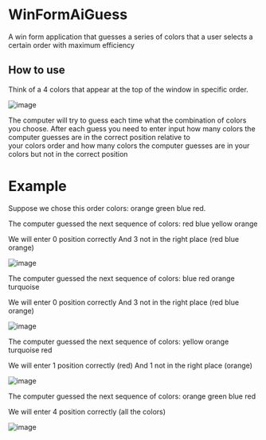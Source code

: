 # WinFormAiGuess
A win form application that guesses a series of colors that a user selects a certain order with maximum efficiency

## How to use 
 Think of a 4 colors that appear at the top of the window in specific order.
 
 ![image](https://user-images.githubusercontent.com/83061722/161143728-5eba8e4d-f2ab-43e0-9eb3-06493b7a5cf2.png)

 The computer will try to guess each time what the combination of colors you choose. 
 After each guess you need to enter input how many colors the computer guesses are in the correct position relative to  
 your colors order and how many colors the computer guesses are in your colors but not in the correct position
  
  # Example
 Suppose we chose this order colors: orange green blue red.
 
 The computer guessed the next sequence of colors: red blue yellow orange 

We will enter 0 position correctly 
 And 3 not in the right place (red blue orange)
 
![image](https://user-images.githubusercontent.com/83061722/161145261-15a5505c-ec9e-422b-8213-23c42a67c1f5.png)

The computer guessed the next sequence of colors: blue red orange turquoise 

We will enter 0 position correctly 
And 3 not in the right place (red blue orange)

![image](https://user-images.githubusercontent.com/83061722/161145978-c67c656f-e829-4bb4-91e3-49271cad007b.png)

The computer guessed the next sequence of colors: yellow orange turquoise red

We will enter 1 position correctly (red)
And 1 not in the right place (orange)

![image](https://user-images.githubusercontent.com/83061722/161146659-a2c9da88-499b-4614-8709-3caf052a771d.png)

The computer guessed the next sequence of colors: orange green blue red

We will enter 4 position correctly (all the colors)

![image](https://user-images.githubusercontent.com/83061722/161147053-73a6be7b-8149-4237-9ce4-3adb3e1817f4.png)




